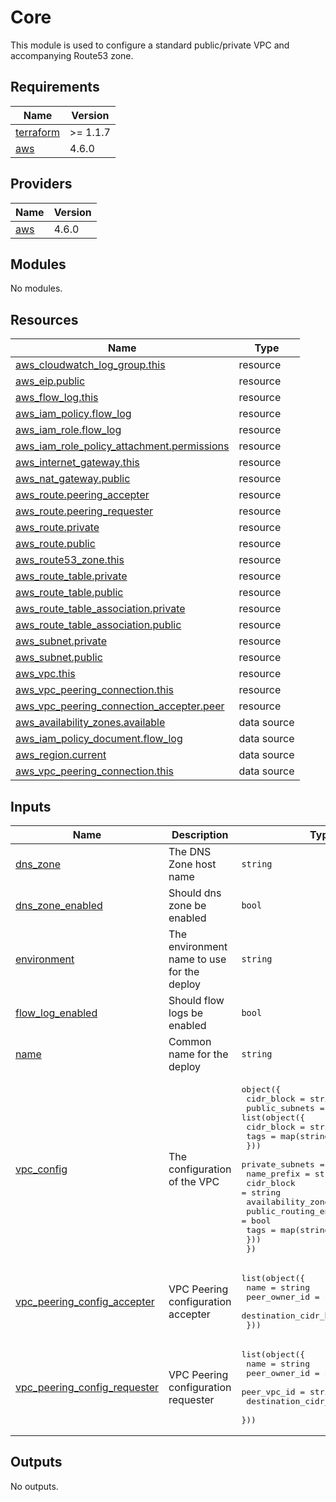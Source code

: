 # Core

This module is used to configure a standard public/private VPC and accompanying Route53 zone.

## Requirements

| Name | Version |
|------|---------|
| <a name="requirement_terraform"></a> [terraform](#requirement\_terraform) | >= 1.1.7 |
| <a name="requirement_aws"></a> [aws](#requirement\_aws) | 4.6.0 |

## Providers

| Name | Version |
|------|---------|
| <a name="provider_aws"></a> [aws](#provider\_aws) | 4.6.0 |

## Modules

No modules.

## Resources

| Name | Type |
|------|------|
| [aws_cloudwatch_log_group.this](https://registry.terraform.io/providers/hashicorp/aws/4.6.0/docs/resources/cloudwatch_log_group) | resource |
| [aws_eip.public](https://registry.terraform.io/providers/hashicorp/aws/4.6.0/docs/resources/eip) | resource |
| [aws_flow_log.this](https://registry.terraform.io/providers/hashicorp/aws/4.6.0/docs/resources/flow_log) | resource |
| [aws_iam_policy.flow_log](https://registry.terraform.io/providers/hashicorp/aws/4.6.0/docs/resources/iam_policy) | resource |
| [aws_iam_role.flow_log](https://registry.terraform.io/providers/hashicorp/aws/4.6.0/docs/resources/iam_role) | resource |
| [aws_iam_role_policy_attachment.permissions](https://registry.terraform.io/providers/hashicorp/aws/4.6.0/docs/resources/iam_role_policy_attachment) | resource |
| [aws_internet_gateway.this](https://registry.terraform.io/providers/hashicorp/aws/4.6.0/docs/resources/internet_gateway) | resource |
| [aws_nat_gateway.public](https://registry.terraform.io/providers/hashicorp/aws/4.6.0/docs/resources/nat_gateway) | resource |
| [aws_route.peering_accepter](https://registry.terraform.io/providers/hashicorp/aws/4.6.0/docs/resources/route) | resource |
| [aws_route.peering_requester](https://registry.terraform.io/providers/hashicorp/aws/4.6.0/docs/resources/route) | resource |
| [aws_route.private](https://registry.terraform.io/providers/hashicorp/aws/4.6.0/docs/resources/route) | resource |
| [aws_route.public](https://registry.terraform.io/providers/hashicorp/aws/4.6.0/docs/resources/route) | resource |
| [aws_route53_zone.this](https://registry.terraform.io/providers/hashicorp/aws/4.6.0/docs/resources/route53_zone) | resource |
| [aws_route_table.private](https://registry.terraform.io/providers/hashicorp/aws/4.6.0/docs/resources/route_table) | resource |
| [aws_route_table.public](https://registry.terraform.io/providers/hashicorp/aws/4.6.0/docs/resources/route_table) | resource |
| [aws_route_table_association.private](https://registry.terraform.io/providers/hashicorp/aws/4.6.0/docs/resources/route_table_association) | resource |
| [aws_route_table_association.public](https://registry.terraform.io/providers/hashicorp/aws/4.6.0/docs/resources/route_table_association) | resource |
| [aws_subnet.private](https://registry.terraform.io/providers/hashicorp/aws/4.6.0/docs/resources/subnet) | resource |
| [aws_subnet.public](https://registry.terraform.io/providers/hashicorp/aws/4.6.0/docs/resources/subnet) | resource |
| [aws_vpc.this](https://registry.terraform.io/providers/hashicorp/aws/4.6.0/docs/resources/vpc) | resource |
| [aws_vpc_peering_connection.this](https://registry.terraform.io/providers/hashicorp/aws/4.6.0/docs/resources/vpc_peering_connection) | resource |
| [aws_vpc_peering_connection_accepter.peer](https://registry.terraform.io/providers/hashicorp/aws/4.6.0/docs/resources/vpc_peering_connection_accepter) | resource |
| [aws_availability_zones.available](https://registry.terraform.io/providers/hashicorp/aws/4.6.0/docs/data-sources/availability_zones) | data source |
| [aws_iam_policy_document.flow_log](https://registry.terraform.io/providers/hashicorp/aws/4.6.0/docs/data-sources/iam_policy_document) | data source |
| [aws_region.current](https://registry.terraform.io/providers/hashicorp/aws/4.6.0/docs/data-sources/region) | data source |
| [aws_vpc_peering_connection.this](https://registry.terraform.io/providers/hashicorp/aws/4.6.0/docs/data-sources/vpc_peering_connection) | data source |

## Inputs

| Name | Description | Type | Default | Required |
|------|-------------|------|---------|:--------:|
| <a name="input_dns_zone"></a> [dns\_zone](#input\_dns\_zone) | The DNS Zone host name | `string` | `""` | no |
| <a name="input_dns_zone_enabled"></a> [dns\_zone\_enabled](#input\_dns\_zone\_enabled) | Should dns zone be enabled | `bool` | `false` | no |
| <a name="input_environment"></a> [environment](#input\_environment) | The environment name to use for the deploy | `string` | n/a | yes |
| <a name="input_flow_log_enabled"></a> [flow\_log\_enabled](#input\_flow\_log\_enabled) | Should flow logs be enabled | `bool` | `false` | no |
| <a name="input_name"></a> [name](#input\_name) | Common name for the deploy | `string` | n/a | yes |
| <a name="input_vpc_config"></a> [vpc\_config](#input\_vpc\_config) | The configuration of the VPC | <pre>object({<br>    cidr_block = string<br>    public_subnets = list(object({<br>      cidr_block = string<br>      tags       = map(string)<br>    }))<br>    private_subnets = list(object({<br>      name_prefix             = string<br>      cidr_block              = string<br>      availability_zone_index = number<br>      public_routing_enabled  = bool<br>      tags                    = map(string)<br>    }))<br>  })</pre> | n/a | yes |
| <a name="input_vpc_peering_config_accepter"></a> [vpc\_peering\_config\_accepter](#input\_vpc\_peering\_config\_accepter) | VPC Peering configuration accepter | <pre>list(object({<br>    name                   = string<br>    peer_owner_id          = string<br>    destination_cidr_block = string<br>  }))</pre> | `[]` | no |
| <a name="input_vpc_peering_config_requester"></a> [vpc\_peering\_config\_requester](#input\_vpc\_peering\_config\_requester) | VPC Peering configuration requester | <pre>list(object({<br>    name                   = string<br>    peer_owner_id          = string<br>    peer_vpc_id            = string<br>    destination_cidr_block = string<br>  }))</pre> | `[]` | no |

## Outputs

No outputs.
